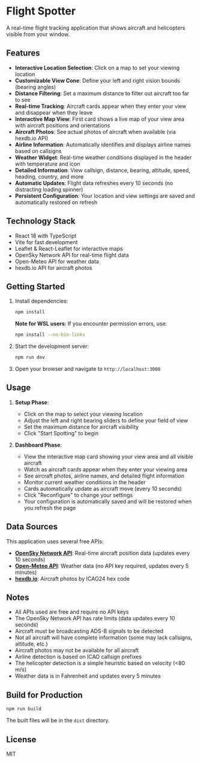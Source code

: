 # Flight Spotter

A real-time flight tracking application that shows aircraft and helicopters visible from your window.

## Features

- **Interactive Location Selection**: Click on a map to set your viewing location
- **Customizable View Cone**: Define your left and right vision bounds (bearing angles)
- **Distance Filtering**: Set a maximum distance to filter out aircraft too far to see
- **Real-time Tracking**: Aircraft cards appear when they enter your view and disappear when they leave
- **Interactive Map View**: First card shows a live map of your view area with aircraft positions and orientations
- **Aircraft Photos**: See actual photos of aircraft when available (via hexdb.io API)
- **Airline Information**: Automatically identifies and displays airline names based on callsigns
- **Weather Widget**: Real-time weather conditions displayed in the header with temperature and icon
- **Detailed Information**: View callsign, distance, bearing, altitude, speed, heading, country, and more
- **Automatic Updates**: Flight data refreshes every 10 seconds (no distracting loading spinner)
- **Persistent Configuration**: Your location and view settings are saved and automatically restored on refresh

## Technology Stack

- React 18 with TypeScript
- Vite for fast development
- Leaflet & React-Leaflet for interactive maps
- OpenSky Network API for real-time flight data
- Open-Meteo API for weather data
- hexdb.io API for aircraft photos

## Getting Started

1. Install dependencies:
   ```bash
   npm install
   ```

   **Note for WSL users**: If you encounter permission errors, use:
   ```bash
   npm install --no-bin-links
   ```

2. Start the development server:
   ```bash
   npm run dev
   ```

3. Open your browser and navigate to `http://localhost:3000`

## Usage

1. **Setup Phase**:
   - Click on the map to select your viewing location
   - Adjust the left and right bearing sliders to define your field of view
   - Set the maximum distance for aircraft visibility
   - Click "Start Spotting" to begin

2. **Dashboard Phase**:
   - View the interactive map card showing your view area and all visible aircraft
   - Watch as aircraft cards appear when they enter your viewing area
   - See aircraft photos, airline names, and detailed flight information
   - Monitor current weather conditions in the header
   - Cards automatically update as aircraft move (every 10 seconds)
   - Click "Reconfigure" to change your settings
   - Your configuration is automatically saved and will be restored when you refresh the page

## Data Sources

This application uses several free APIs:

- **[OpenSky Network API](https://opensky-network.org/)**: Real-time aircraft position data (updates every 10 seconds)
- **[Open-Meteo API](https://open-meteo.com/)**: Weather data (no API key required, updates every 5 minutes)
- **[hexdb.io](https://hexdb.io/)**: Aircraft photos by ICAO24 hex code

## Notes

- All APIs used are free and require no API keys
- The OpenSky Network API has rate limits (data updates every 10 seconds)
- Aircraft must be broadcasting ADS-B signals to be detected
- Not all aircraft will have complete information (some may lack callsigns, altitude, etc.)
- Aircraft photos may not be available for all aircraft
- Airline detection is based on ICAO callsign prefixes
- The helicopter detection is a simple heuristic based on velocity (<80 m/s)
- Weather data is in Fahrenheit and updates every 5 minutes

## Build for Production

```bash
npm run build
```

The built files will be in the `dist` directory.

## License

MIT
